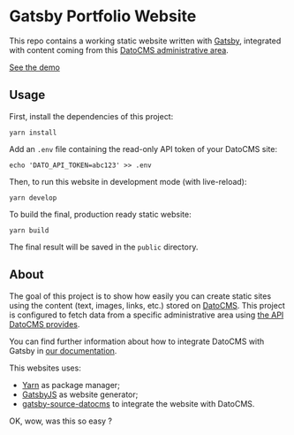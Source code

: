 # Gatsby Portfolio Website

This repo contains a working static website written with [Gatsby](https://www.gatsbyjs.org/), integrated with content coming from this [DatoCMS administrative area](https://dashboard.datocms.com/account/sites/template?name=Portfolio&siteId=604).

[See the demo](http://cranky-edison-12166d.netlify.com/)

## Usage

First, install the dependencies of this project:

```
yarn install
```

Add an `.env` file containing the read-only API token of your DatoCMS site:

```
echo 'DATO_API_TOKEN=abc123' >> .env
```

Then, to run this website in development mode (with live-reload):

```
yarn develop
```

To build the final, production ready static website:

```
yarn build
```

The final result will be saved in the `public` directory.

## About

The goal of this project is to show how easily you can create static sites using the content (text, images, links, etc.) stored on [DatoCMS](https://www.datocms.com). This project is configured to fetch data from a specific administrative area using [the API DatoCMS provides](https://docs.datocms.com/api/reference.html).

You can find further information about how to integrate DatoCMS with Gatsby in [our documentation](https://docs.datocms.com/gatsby/overview.html).

This websites uses:

* [Yarn](https://yarnpkg.com/) as package manager;
* [GatsbyJS](https://github.com/gatsbyjs/gatsby) as website generator;
* [gatsby-source-datocms](https://github.com/datocms/gatsby-source-datocms) to integrate the website with DatoCMS.

OK, wow, was this so easy ?